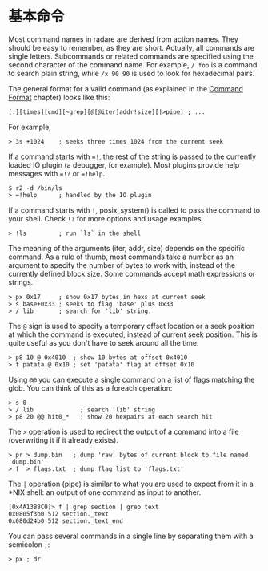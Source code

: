 # 基本命令

Most command names in radare are derived from action names. They should be easy to remember, as they are short. Actually, all commands are single letters. Subcommands or related commands are specified using the second character of the command name. For example, `/ foo` is a command to search plain string, while `/x 90 90` is used to look for hexadecimal pairs.

The general format for a valid command \(as explained in the [Command Format](../intro/command_format.md) chapter\) looks like this:

```text
[.][times][cmd][~grep][@[@iter]addr!size][|>pipe] ; ...
```

For example,

```text
> 3s +1024    ; seeks three times 1024 from the current seek
```

If a command starts with `=!`, the rest of the string is passed to the currently loaded IO plugin \(a debugger, for example\). Most plugins provide help messages with `=!?` or `=!help`.

```text
$ r2 -d /bin/ls
> =!help      ; handled by the IO plugin
```

If a command starts with `!`, posix\_system\(\) is called to pass the command to your shell. Check `!?` for more options and usage examples.

```text
> !ls         ; run `ls` in the shell
```

The meaning of the arguments \(iter, addr, size\) depends on the specific command. As a rule of thumb, most commands take a number as an argument to specify the number of bytes to work with, instead of the currently defined block size. Some commands accept math expressions or strings.

```text
> px 0x17     ; show 0x17 bytes in hexs at current seek
> s base+0x33 ; seeks to flag 'base' plus 0x33
> / lib       ; search for 'lib' string.
```

The `@` sign is used to specify a temporary offset location or a seek position at which the command is executed, instead of current seek position. This is quite useful as you don't have to seek around all the time.

```text
> p8 10 @ 0x4010  ; show 10 bytes at offset 0x4010
> f patata @ 0x10 ; set 'patata' flag at offset 0x10
```

Using `@@` you can execute a single command on a list of flags matching the glob. You can think of this as a foreach operation:

```text
> s 0
> / lib             ; search 'lib' string
> p8 20 @@ hit0_*   ; show 20 hexpairs at each search hit
```

The `>` operation is used to redirect the output of a command into a file \(overwriting it if it already exists\).

```text
> pr > dump.bin   ; dump 'raw' bytes of current block to file named 'dump.bin'
> f  > flags.txt  ; dump flag list to 'flags.txt'
```

The `|` operation \(pipe\) is similar to what you are used to expect from it in a \*NIX shell: an output of one command as input to another.

```text
[0x4A13B8C0]> f | grep section | grep text
0x0805f3b0 512 section._text
0x080d24b0 512 section._text_end
```

You can pass several commands in a single line by separating them with a semicolon `;`:

```text
> px ; dr
```


